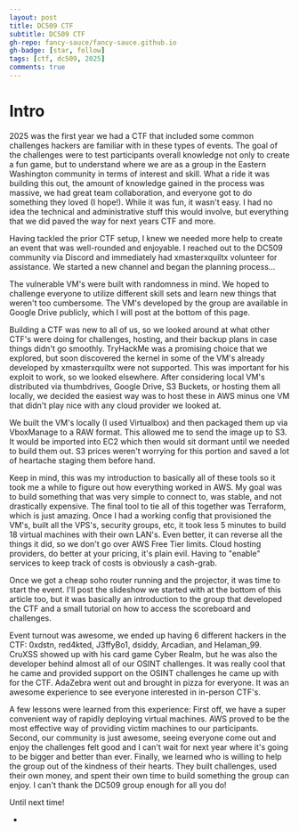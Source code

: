 ```yaml
---
layout: post
title: DC509 CTF
subtitle: DC509 CTF
gh-repo: fancy-sauce/fancy-sauce.github.io
gh-badge: [star, follow]
tags: [ctf, dc509, 2025]
comments: true
---
```


# Intro
2025 was the first year we had a CTF that included some common challenges hackers are familiar with in these types of events. The goal of the challenges were to test participants overall knowledge not only to create a fun game, but to understand where we are as a group in the Eastern Washington community in terms of interest and skill. What a ride it was building this out, the amount of knowledge gained in the process was massive, we had great team collaboration, and everyone got to do something they loved (I hope!). While it was fun, it wasn't easy. I had no idea the technical and administrative stuff this would involve, but everything that we did paved the way for next years CTF and more.

Having tackled the prior CTF setup, I knew we needed more help to create an event that was well-rounded and enjoyable. I reached out to the DC509 community via Discord and immediately had xmasterxquiltx volunteer for assistance. We started a new channel and began the planning process...

The vulnerable VM's were built with randomness in mind. We hoped to challenge everyone to utilize different skill sets and learn new things that weren't too cumbersome. The VM's developed by the group are available in Google Drive publicly, which I will post at the bottom of this page.

Building a CTF was new to all of us, so we looked around at what other CTF's were doing for challenges, hosting, and their backup plans in case things didn't go smoothly. TryHackMe was a promising choice that we explored, but soon discovered the kernel in some of the VM's already developed by xmasterxquiltx were not supported. This was important for his exploit to work, so we looked elsewhere. After considering local VM's distributed via thumbdrives, Google Drive, S3 Buckets, or hosting them all locally, we decided the easiest way was to host these in AWS minus one VM that didn't play nice with any cloud provider we looked at.

We built the VM's locally (I used Virtualbox) and then packaged them up via VboxManage to a RAW format. This allowed me to send the image up to S3. It would be imported into EC2 which then would sit dormant until we needed to build them out. S3 prices weren't worrying for this portion and saved a lot of heartache staging them before hand.

Keep in mind, this was my introduction to basically all of these tools so it took me a while to figure out how everything worked in AWS. My goal was to build something that was very simple to connect to, was stable, and not drastically expensive. The final tool to tie all of this together was Terraform, which is just amazing. Once I had a working config that provisioned the VM's, built all the VPS's, security groups, etc, it took less 5 minutes to build 18 virtual machines with their own LAN's. Even better, it can reverse all the things it did, so we don't go over AWS Free Tier limits. Cloud hosting providers, do better at your pricing, it's plain evil. Having to "enable" services to keep track of costs is obviously a cash-grab.

Once we got a cheap soho router running and the projector, it was time to start the event. I'll post the slideshow we started with at the bottom of this article too, but it was basically an introduction to the group that developed the CTF and a small tutorial on how to access the scoreboard and challenges.

Event turnout was awesome, we ended up having 6 different hackers in the CTF: 0xdstn, red4kted, J3ffyBo1, dsiddy, Arcadian, and Helaman_99. CruXSS showed up with his card game Cyber Realm, but he was also the developer behind almost all of our OSINT challenges. It was really cool that he came and provided support on the OSINT challenges he came up with for the CTF. AdaZebra went out and brought in pizza for everyone. It was an awesome experience to see everyone interested in in-person CTF's. 

A few lessons were learned from this experience: First off, we have a super convenient way of rapidly deploying virtual machines. AWS proved to be the most effective way of providing victim machines to our participants. Second, our community is just awesome, seeing everyone come out and enjoy the challenges felt good and I can't wait for next year where it's going to be bigger and better than ever. Finally, we learned who is willing to help the group out of the kindness of their hearts. They built challenges, used their own money, and spent their own time to build something the group can enjoy. I can't thank the DC509 group enough for all you do!

Until next time!

-
